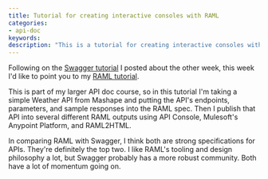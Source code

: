 ```yaml
---
title: Tutorial for creating interactive consoles with RAML
categories:
- api-doc
keywords:
description: "This is a tutorial for creating interactive consoles with the RAML spec. The interactive console allows users to try out your API directly in the documentation."
---
```


Following on the [Swagger tutorial](https://idratherbewriting.com/2015/09/14/swagger-tutorial/) I posted about the other week, this week I'd like to point you to my [RAML tutorial](https://idratherbewriting.com/learnapidoc/pubapis_raml/).

This is part of my larger API doc course, so in this tutorial I'm taking a simple Weather API from Mashape and putting the API's endpoints, parameters, and sample responses into the RAML spec. Then I publish that API into several different RAML outputs using API Console, Mulesoft's Anypoint Platform, and RAML2HTML.



In comparing RAML with Swagger, I think both are strong specifications for APIs. They're definitely the top two. I like RAML's tooling and design philosophy a lot, but Swagger probably has a more robust community. Both have a lot of momentum going on.
